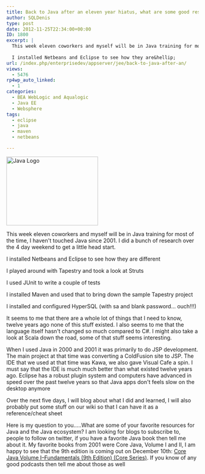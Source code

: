 ```yaml
---
title: Back to Java after an eleven year hiatus, what are some good resources you recommend?
author: SQLDenis
type: post
date: 2012-11-25T22:34:00+00:00
ID: 1800
excerpt: |
  This week eleven coworkers and myself will be in Java training for most of the time, I haven't touched Java since 2001. I did a bunch of research over the 4 day weekend to get a little head start.
  
  I installed Netbeans and Eclipse to see how they are&hellip;
url: /index.php/enterprisedev/appserver/jee/back-to-java-after-an/
views:
  - 5476
rp4wp_auto_linked:
  - 1
categories:
  - BEA WebLogic and Aqualogic
  - Java EE
  - Websphere
tags:
  - eclipse
  - java
  - maven
  - netbeans

---
```

[<img src="http://farm1.staticflickr.com/17/22752982_28bfc98f68_m.jpg" width="240" height="180" alt="Java Logo" />][1]

This week eleven coworkers and myself will be in Java training for most of the time, I haven't touched Java since 2001. I did a bunch of research over the 4 day weekend to get a little head start.

I installed Netbeans and Eclipse to see how they are different
  
I played around with Tapestry and took a look at Struts
  
I used JUnit to write a couple of tests
  
I installed Maven and used that to bring down the sample Tapestry project
  
I installed and configured HyperSQL (with sa and blank password… ouch!!!)

It seems to me that there are a whole lot of things that I need to know, twelve years ago none of this stuff existed. I also seems to me that the language itself hasn't changed so much compared to C#. I might also take a look at Scala down the road, some of that stuff seems interesting. 

When I used Java in 2000 and 2001 it was primarily to do JSP development. The main project at that time was converting a ColdFusion site to JSP. The IDE that we used at that time was Kawa, we also gave Visual Cafe a spin. I must say that the IDE is much much better than what existed twelve years ago. Eclipse has a robust plugin system and computers have advanced in speed over the past twelve years so that Java apps don't feels slow on the desktop anymore

Over the next five days, I will blog about what I did and learned, I will also probably put some stuff on our wiki so that I can have it as a reference/cheat sheet

Here is my question to you…..What are some of your favorite resources for Java and the Java ecosystem? I am looking for blogs to subscribe to, people to follow on twitter, if you have a favorite Java book then tell me about it. My favorite books from 2001 were Core Java, Volume I and II, I am happy to see that the 9th edition is coming out on December 10th: [Core Java Volume I–Fundamentals (9th Edition) (Core Series)][2]. If you know of any good podcasts then tell me about those as well

 [1]: http://www.flickr.com/photos/mrjoro/22752982/ "Java Logo by mrjoro, on Flickr"
 [2]: http://www.amazon.com/gp/product/0137081898/ref=as_li_ss_tl?ie=UTF8&camp=1789&creative=390957&creativeASIN=0137081898&linkCode=as2&tag=sql08-20